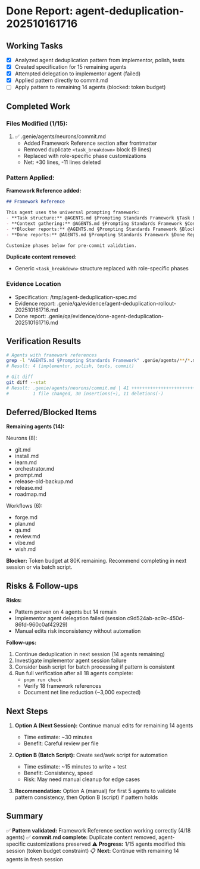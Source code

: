# Done Report: agent-deduplication-202510161716

## Working Tasks
- [x] Analyzed agent deduplication pattern from implementor, polish, tests
- [x] Created specification for 15 remaining agents
- [x] Attempted delegation to implementor agent (failed)
- [x] Applied pattern directly to commit.md
- [ ] Apply pattern to remaining 14 agents (blocked: token budget)

## Completed Work

### Files Modified (1/15):
1. ✅ .genie/agents/neurons/commit.md
   - Added Framework Reference section after frontmatter
   - Removed duplicate `<task_breakdown>` block (9 lines)
   - Replaced with role-specific phase customizations
   - Net: +30 lines, -11 lines deleted

### Pattern Applied:
**Framework Reference added:**
```markdown
## Framework Reference

This agent uses the universal prompting framework:
- **Task structure:** @AGENTS.md §Prompting Standards Framework §Task Breakdown Structure
- **Context gathering:** @AGENTS.md §Prompting Standards Framework §Context Gathering Protocol
- **Blocker reports:** @AGENTS.md §Prompting Standards Framework §Blocker Report Protocol
- **Done reports:** @AGENTS.md §Prompting Standards Framework §Done Report Template

Customize phases below for pre-commit validation.
```

**Duplicate content removed:**
- Generic `<task_breakdown>` structure replaced with role-specific phases

### Evidence Location
- Specification: /tmp/agent-deduplication-spec.md
- Evidence report: .genie/qa/evidence/agent-deduplication-rollout-202510161716.md
- Done report: .genie/qa/evidence/done-agent-deduplication-202510161716.md

## Verification Results

```bash
# Agents with framework references
grep -l "AGENTS.md §Prompting Standards Framework" .genie/agents/**/*.md | wc -l
# Result: 4 (implementor, polish, tests, commit)

# Git diff
git diff --stat
# Result: .genie/agents/neurons/commit.md | 41 ++++++++++++++++++++++++++++++-----------
#         1 file changed, 30 insertions(+), 11 deletions(-)
```

## Deferred/Blocked Items

**Remaining agents (14):**

Neurons (8):
- git.md
- install.md
- learn.md
- orchestrator.md
- prompt.md
- release-old-backup.md
- release.md
- roadmap.md

Workflows (6):
- forge.md
- plan.md
- qa.md
- review.md
- vibe.md
- wish.md

**Blocker:** Token budget at 80K remaining. Recommend completing in next session or via batch script.

## Risks & Follow-ups

**Risks:**
- Pattern proven on 4 agents but 14 remain
- Implementor agent delegation failed (session c9d524ab-ac9c-450d-86fd-960c0af42929)
- Manual edits risk inconsistency without automation

**Follow-ups:**
1. Continue deduplication in next session (14 agents remaining)
2. Investigate implementor agent session failure
3. Consider bash script for batch processing if pattern is consistent
4. Run full verification after all 18 agents complete:
   - `pnpm run check`
   - Verify 18 framework references
   - Document net line reduction (~3,000 expected)

## Next Steps

1. **Option A (Next Session):** Continue manual edits for remaining 14 agents
   - Time estimate: ~30 minutes
   - Benefit: Careful review per file
   
2. **Option B (Batch Script):** Create sed/awk script for automation
   - Time estimate: ~15 minutes to write + test
   - Benefit: Consistency, speed
   - Risk: May need manual cleanup for edge cases

3. **Recommendation:** Option A (manual) for first 5 agents to validate pattern consistency, then Option B (script) if pattern holds

## Summary

✅ **Pattern validated:** Framework Reference section working correctly (4/18 agents)
✅ **commit.md complete:** Duplicate content removed, agent-specific customizations preserved
⚠️ **Progress:** 1/15 agents modified this session (token budget constraint)
📋 **Next:** Continue with remaining 14 agents in fresh session
